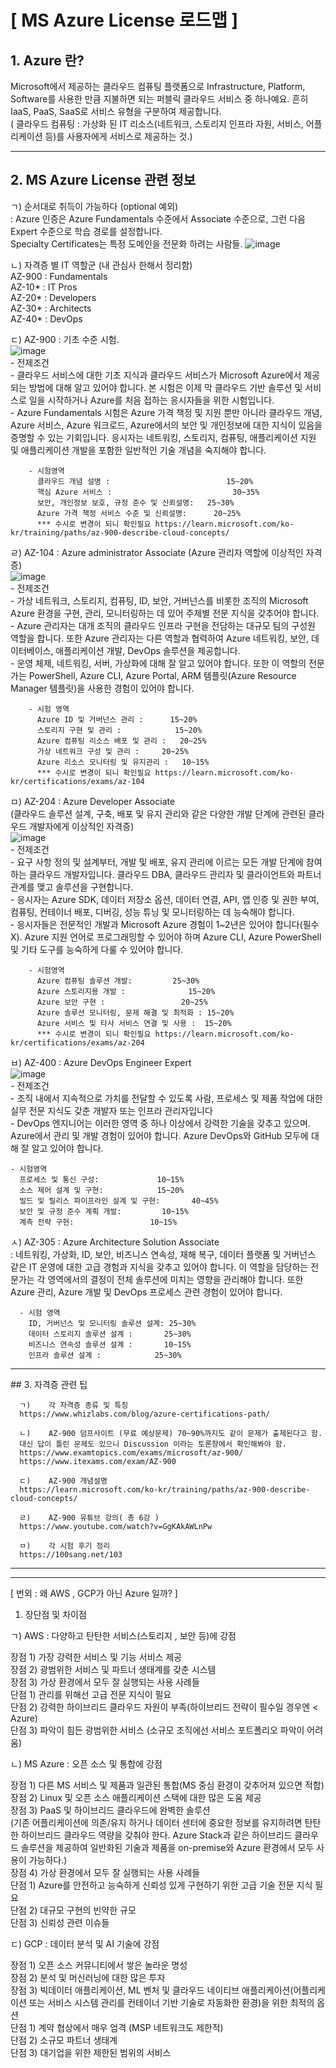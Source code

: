 # [ MS Azure License 로드맵 ]
## 1. Azure 란?   
  Microsoft에서 제공하는 클라우드 컴퓨팅 플랫폼으로 Infrastructure, Platform, Software를 사용한 만큼 지불하면 되는 퍼블릭 클라우드 서비스 중 하나예요. 흔히 IaaS, PaaS, SaaS로 서비스 유형을 구분하여 제공합니다.   
   ( 클라우드 컴퓨팅 : 가상화 된 IT 리소스(네트워크, 스토리지 인프라 자원, 서비스, 어플리케이션 등)를 사용자에게 서비스로 제공하는 것.)
  
  <hr>   
  
## 2. MS Azure License 관련 정보
 ㄱ) 순서대로 취득이 가능하다 (optional 예외)   
    : Azure 인증은 Azure Fundamentals 수준에서 Associate 수준으로, 그런 다음 Expert 수준으로 학습 경로를 설정합니다.   
      Specialty Certificates는 특정 도메인을 전문화 하려는 사람들.
      ![image](https://user-images.githubusercontent.com/96723249/200974110-3f04c66b-2b71-467f-b04b-71554ee411a3.png)   
       
 ㄴ) 자격증 별 IT 역할군 (내 관심사 한해서 정리함)   
     AZ-900 : Fundamentals   
     AZ-10* : IT Pros   
     AZ-20* : Developers   
     AZ-30* : Architects   
     AZ-40* : DevOps   
        

  ㄷ) AZ-900 : 기초 수준 시험.   
      ![image](https://user-images.githubusercontent.com/96723249/200974603-181d14e8-5bbe-409b-a0a6-ecd2bb2df019.png)   
        - 전제조건      
        -	클라우드 서비스에 대한 기초 지식과 클라우드 서비스가 Microsoft Azure에서 제공되는 방법에 대해 알고 있어야 합니다. 본 시험은 이제 막 클라우드 기반 솔루션 및 서비스로 일을 시작하거나 Azure를 처음 접하는 응시자들을 위한 시험입니다.    
        -	Azure Fundamentals 시험은 Azure 가격 책정 및 지원 뿐만 아니라 클라우드 개념, Azure 서비스, Azure 워크로드, Azure에서의 보안 및 개인정보에 대한 지식이 있음을 증명할 수 있는 기회입니다. 응시자는 네트워킹, 스토리지, 컴퓨팅, 애플리케이션 지원 및 애플리케이션 개발을 포함한 일반적인 기술 개념을 숙지해야 합니다.     
        
        - 시험영역   
          클라우드 개념 설명 :                          15~20% 
          핵심 Azure 서비스 :                           30~35%  
          보안, 개인정보 보호, 규정 준수 및 신뢰설명:   25~30% 
          Azure 가격 책정 서비스 수준 및 신뢰설명:      20~25% 
          *** 수시로 변경이 되니 확인필요 https://learn.microsoft.com/ko-kr/training/paths/az-900-describe-cloud-concepts/ 
   
  ㄹ) AZ-104 : Azure administrator Associate (Azure 관리자 역할에 이상적인 자격증)   
        ![image](https://user-images.githubusercontent.com/96723249/200975730-8bbe5095-e190-4a57-ade1-33284ef4397f.png)   
        - 전제조건   
        - 가상 네트워크, 스토리지, 컴퓨팅, ID, 보안, 거버넌스를 비롯한 조직의 Microsoft Azure 환경을 구현, 관리, 모니터링하는 데 있어 주제별 전문 지식을 갖추어야 합니다.   
        - Azure 관리자는 대개 조직의 클라우드 인프라 구현을 전담하는 대규모 팀의 구성원 역할을 합니다. 또한 Azure 관리자는 다른 역할과 협력하여 Azure 네트워킹, 보안, 데이터베이스, 애플리케이션 개발, DevOps 솔루션을 제공합니다.   
        - 운영 체제, 네트워킹, 서버, 가상화에 대해 잘 알고 있어야 합니다. 또한 이 역할의 전문가는 PowerShell, Azure CLI, Azure Portal, ARM 템플릿(Azure Resource Manager 템플릿)을 사용한 경험이 있어야 합니다.   

        - 시험 영역
          Azure ID 및 거버넌스 관리 :		15~20%   
          스토리지 구현 및 관리 :			15~20%   
          Azure 컴퓨팅 리소스 배포 및 관리 : 	20~25%   
          가상 네트워크 구성 및 관리 :		20~25%   
          Azure 리소스 모니터링 및 유지관리 : 	10~15%   
          *** 수시로 변경이 되니 확인필요 https://learn.microsoft.com/ko-kr/certifications/exams/az-104

  ㅁ) AZ-204 : Azure Developer Associate    
    (클라우드 솔루션 설계, 구축, 배포 및 유지 관리와 같은 다양한 개발 단계에 관련된 클라우드 개발자에게 이상적인 자격증)   
        ![image](https://user-images.githubusercontent.com/96723249/200976895-a7a67c6c-8978-40e8-a1c3-39c5027b6f84.png)   
        - 전제조건   
        -	요구 사항 정의 및 설계부터, 개발 및 배포, 유지 관리에 이르는 모든 개발 단계에 참여하는 클라우드 개발자입니다. 클라우드 DBA, 클라우드 관리자 및 클라이언트와 파트너 관계를 맺고 솔루션을 구현합니다.   
        -	응시자는 Azure SDK, 데이터 저장소 옵션, 데이터 연결, API, 앱 인증 및 권한 부여, 컴퓨팅, 컨테이너 배포, 디버깅, 성능 튜닝 및 모니터링하는 데 능숙해야 합니다.   
        -	응시자들은 전문적인 개발과 Microsoft Azure 경험이 1~2년은 있어야 합니다(필수X). Azure 지원 언어로 프로그래밍할 수 있어야 하며 Azure CLI, Azure PowerShell 및 기타 도구를 능숙하게 다룰 수 있어야 합니다.   
        
        - 시험영역
          Azure 컴퓨팅 솔루션 개발:			25~30%
          Azure 스토리지용 개발 :				15~20%
          Azure 보안 구현 : 				20~25%
          Azure 솔루션 모니터링, 문제 해결 및 최적화 :	15~20%
          Azure 서비스 및 타사 서비스 연결 및 사용 : 	15~20%
          *** 수시로 변경이 되니 확인필요 https://learn.microsoft.com/ko-kr/certifications/exams/az-204
          
  ㅂ) AZ-400 : Azure DevOps Engineer Expert   
    ![image](https://user-images.githubusercontent.com/96723249/200977485-bc80a89b-561c-4f2c-a880-38ebfda21882.png)   
    - 전제조건   
    - 조직 내에서 지속적으로 가치를 전달할 수 있도록 사람, 프로세스 및 제품 작업에 대한 실무 전문 지식도 갖춘 개발자 또는 인프라 관리자입니다   
    - DevOps 엔지니어는 이러한 영역 중 하나 이상에서 강력한 기술을 갖추고 있으며. Azure에서 관리 및 개발 경험이 있어야 합니다. Azure DevOps와 GitHub 모두에 대해 잘 알고 있어야 합니다.   
    
    - 시험영역   
      프로세스 및 통신 구성:				10~15%   
      소스 제어 설계 및 구현:			15~20%   
      빌드 및 릴리스 파이프라인 설계 및 구현: 		40~45%   
      보안 및 규정 준수 계획 개발:			10~15%   
      계측 전략 구현: 				10~15%   
      
  ㅅ) AZ-305 : Azure Architecture Solution Associate   
      : 네트워킹, 가상화, ID, 보안, 비즈니스 연속성, 재해 복구, 데이터 플랫폼 및 거버넌스 같은 IT 운영에 대한 고급 경험과 지식을 갖추고 있어야 합니다. 이 역할을 담당하는 전문가는 각 영역에서의 결정이 전체 솔루션에 미치는 영향을 관리해야 합니다. 또한 Azure 관리, Azure 개발 및 DevOps 프로세스 관련 경험이 있어야 합니다.   
      
      - 시험 영역   
        ID, 거버넌스 및 모니터링 솔루션 설계:	25~30%   
        데이터 스토리지 솔루션 설계 :		25~30%   
        비즈니스 연속성 솔루션 설계 : 		10~15%   
        인프라 솔루션 설계 :			25~30%   

<hr>   
  ## 3.	자격증 관련 팁   
  
      ㄱ)	각 자격증 종류 및 특징   
      https://www.whizlabs.com/blog/azure-certifications-path/   
      
      ㄴ)	AZ-900 덤프사이트 (무료 예상문제) 70~90%까지도 같이 문제가 출제된다고 함.   
      대신 답이 틀린 문제도 있으니 Discussion 이라는 토론창에서 확인해봐야 함.   
      https://www.examtopics.com/exams/microsoft/az-900/   
      https://www.itexams.com/exam/AZ-900   
      
      ㄷ)	AZ-900 개념설명   
      https://learn.microsoft.com/ko-kr/training/paths/az-900-describe-cloud-concepts/   
      
      ㄹ)	AZ-900 유튜브 강의( 총 6강 )   
      https://www.youtube.com/watch?v=GgKAkAWLnPw   
      
      ㅁ)	각 시험 후기 정리   
      https://100sang.net/103   
                      
<hr>   <hr>   

[ 번외 : 왜 AWS , GCP가 아닌 Azure 일까? ]   
1.	장단점 및 차이점   

  ㄱ)	AWS : 다양하고 탄탄한 서비스(스토리지 , 보안 등)에 강점 
  
  장점 1) 가장 강력한 서비스 및 기능 서비스 제공   
  장점 2) 광범위한 서비스 및 파트너 생태계를 갖춘 시스템     
  장점 3) 가상 환경에서 모두 잘 실행되는 사용 사례들   
  단점 1) 관리를 위해선 고급 전문 지식이 필요   
  단점 2) 강력한 하이브리드 클라우드 자원이 부족(하이브리드 전략이 필수일 경우엔 < Azure)   
  단점 3) 파악이 힘든 광범위한 서비스 (소규모 조직에선 서비스 포트폴리오 파악이 어려움)   

  ㄴ)	MS Azure :  오픈 소스 및 통합에 강점   
  
  장점 1) 다른 MS 서비스 및 제품과 일관된 통합(MS 중심 환경이 갖추어져 있으면 적합)   
  장점 2) Linux 및 오픈 소스 애플리케이션 스택에 대한 많은 도움 제공   
  장점 3) PaaS 및 하이브리드 클라우드에 완벽한 솔루션   
  (기존 어플리케이션에 의존/유지 하거나 데이터 센터에 중요한 정보를 유지하려면 탄탄한 하이브리드 클라우드 역량을 갖춰야 한다. Azure Stack과 같은 하이브리드 클라우드 솔루션을 제공하여 일반화된 기술과 제품을 on-premise와 Azure 환경에서 모두 사용이 가능하다.)   
  장점 4) 가상 환경에서 모두 잘 실행되는 사용 사례들   
  단점 1) Azure를 안전하고 능숙하게 신뢰성 있게 구현하기 위한 고급 기술 전문 지식 필요   
  단점 2) 대규모 구현의 빈약한 규모   
  단점 3) 신뢰성 관련 이슈들    

  ㄷ)	GCP : 데이터 분석 및 AI 기술에 강점  
  
  장점 1) 오픈 소스 커뮤니티에서 쌓은 놀라운 명성   
  장점 2) 분석 및 머신러닝에 대한 많은 투자   
  장점 3) 빅데이터 애플리케이션, ML 벤처 및 클라우드 네이티브 애플리케이션(어플리케이션 또는 서비스 시스템 관리를 컨테이너 기반 기술로 자동화한 환경)을 위한 최적의 옵션   
  단점 1) 계약 협상에서 매우 엄격 (MSP 네트워크도 제한적)   
  단점 2) 소규모 파트너 생태계   
  단점 3) 대기업을 위한 제한된 범위의 서비스   


